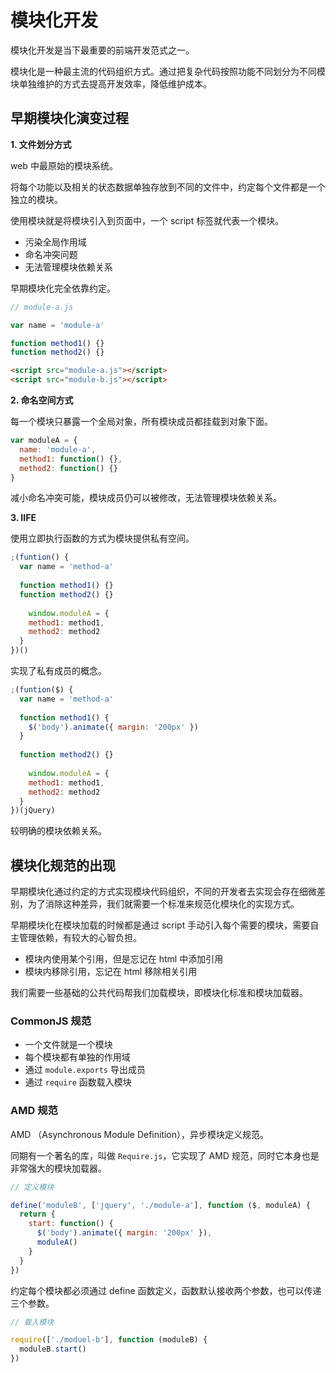 # 模块化开发

模块化开发是当下最重要的前端开发范式之一。

模块化是一种最主流的代码组织方式。通过把复杂代码按照功能不同划分为不同模块单独维护的方式去提高开发效率，降低维护成本。

## 早期模块化演变过程

**1. 文件划分方式**

web 中最原始的模块系统。

将每个功能以及相关的状态数据单独存放到不同的文件中，约定每个文件都是一个独立的模块。

使用模块就是将模块引入到页面中，一个 script 标签就代表一个模块。

* 污染全局作用域
* 命名冲突问题
* 无法管理模块依赖关系

早期模块化完全依靠约定。

```js
// module-a.js

var name = 'module-a'

function method1() {}
function method2() {}
```

```html
<script src="module-a.js"></script>
<script src="module-b.js"></script>
```

**2. 命名空间方式**

每一个模块只暴露一个全局对象，所有模块成员都挂载到对象下面。

```js
var moduleA = {
  name: 'module-a',
  method1: function() {},
  method2: function() {}
}
```

减小命名冲突可能，模块成员仍可以被修改，无法管理模块依赖关系。

**3. IIFE**

使用立即执行函数的方式为模块提供私有空间。

```js
;(funtion() {
  var name = 'method-a'
  
  function method1() {} 
  function method2() {}
	
	window.moduleA = {
    method1: method1,
    method2: method2
  }
})()
```

实现了私有成员的概念。

```js
;(funtion($) {
  var name = 'method-a'
  
  function method1() {
    $('body').animate({ margin: '200px' })
  }
  
  function method2() {}
	
	window.moduleA = {
    method1: method1,
    method2: method2
  }
})(jQuery)
```

较明确的模块依赖关系。

## 模块化规范的出现

早期模块化通过约定的方式实现模块代码组织，不同的开发者去实现会存在细微差别，为了消除这种差异，我们就需要一个标准来规范化模块化的实现方式。

早期模块化在模块加载的时候都是通过 script 手动引入每个需要的模块，需要自主管理依赖，有较大的心智负担。

* 模块内使用某个引用，但是忘记在 html 中添加引用
* 模块内移除引用，忘记在 html 移除相关引用

我们需要一些基础的公共代码帮我们加载模块，即模块化标准和模块加载器。

### CommonJS 规范

* 一个文件就是一个模块
* 每个模块都有单独的作用域
* 通过 `module.exports` 导出成员
* 通过 `require` 函数载入模块

 ### AMD 规范

AMD （Asynchronous Module Definition），异步模块定义规范。

同期有一个著名的库，叫做 `Require.js`，它实现了 AMD 规范，同时它本身也是非常强大的模块加载器。

```js
// 定义模块

define('moduleB', ['jquery', './module-a'], function ($, moduleA) {
  return {
    start: function() {
      $('body').animate({ margin: '200px' }),
      moduleA()
    }
  }
})
```

约定每个模块都必须通过 define 函数定义，函数默认接收两个参数，也可以传递三个参数。

```js
// 载入模块

require(['./moduel-b'], function (moduleB) {
  moduleB.start()
})
```

